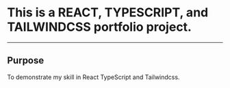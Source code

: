 # This is a  REACT, TYPESCRIPT, and TAILWINDCSS portfolio project.
---
## Purpose
To demonstrate my skill in React TypeScript and Tailwindcss.
